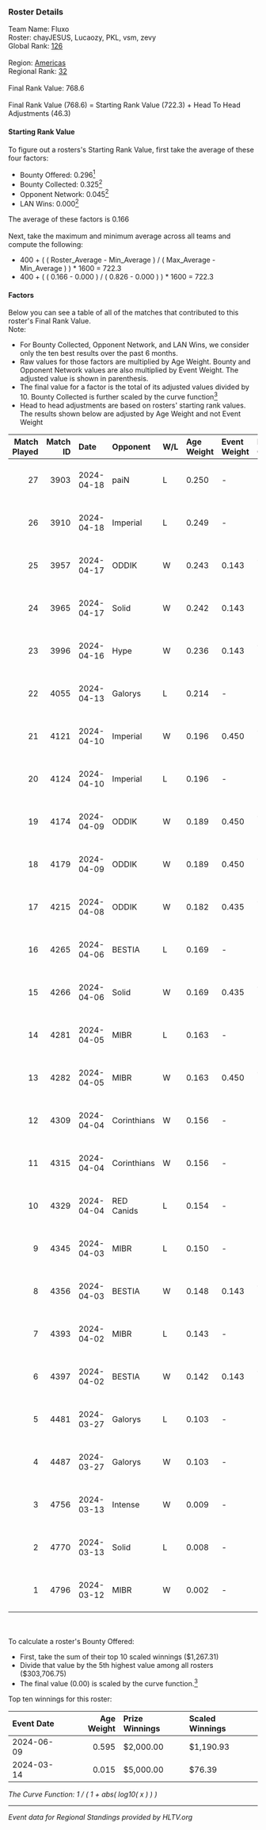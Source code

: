 ### Roster Details<br />
Team Name: Fluxo<br />
Roster: chayJESUS, Lucaozy, PKL, vsm, zevy<br />
Global Rank: [126](../../standings_global_2024_09_08.md)<br />
<br />
Region: [Americas]( ../../standings_americas_2024_09_08.md)<br />
Regional Rank: [32]( ../../standings_americas_2024_09_08.md)<br />
<br />
Final Rank Value:  768.6<br />
<br />
Final Rank Value (768.6) = Starting Rank Value (722.3) + Head To Head Adjustments (46.3)<br />

#### Starting Rank Value<br />
To figure out a rosters's Starting Rank Value, first take the average of these four factors:<br />
- Bounty Offered: 0.296[<sup>1</sup>](#table2)
- Bounty Collected: 0.325[<sup>2</sup>](#table1)
- Opponent Network: 0.045[<sup>2</sup>](#table1)
- LAN Wins: 0.000[<sup>2</sup>](#table1)

The average of these factors is 0.166<br />
<br />
Next, take the maximum and minimum average across all teams and compute the following:<br />
- 400 + ( ( Roster_Average - Min_Average ) / ( Max_Average - Min_Average ) ) * 1600 = 722.3
- 400 + ( ( 0.166 - 0.000 ) / ( 0.826 - 0.000 ) ) * 1600 = 722.3


#### Factors<br />
Below you can see a table of all of the matches that contributed to this roster's Final Rank Value.<br />
Note:<br />

- For Bounty Collected, Opponent Network, and LAN Wins, we consider only the ten best results over the past 6 months.
- Raw values for those factors are multiplied by Age Weight. Bounty and Opponent Network values are also multiplied by Event Weight. The adjusted value is shown in parenthesis.
- The final value for a factor is the total of its adjusted values divided by 10. Bounty Collected is further scaled by the curve function[<sup>3</sup>](#curveFunction)
- Head to head adjustments are based on rosters' starting rank values. The results shown below are adjusted by Age Weight and not Event Weight
<span id="table1"></span><br />


| Match Played | Match ID | Date       | Opponent    | W/L | Age Weight | Event Weight | Bounty Collected | Opponent Network | LAN Wins  | H2H Adj. | Roster                             |
| -: | -: | :- | :- | :- | :- | :- | :- | :- | :- | -: | :- |
|           27 |     3903 | 2024-04-18 | paiN        | L   | 0.250      | -            | -                | -                | -         |    -0.05 | chayJESUS, Lucaozy, PKL, vsm, zevy |
|           26 |     3910 | 2024-04-18 | Imperial    | L   | 0.249      | -            | -                | -                | -         |    -1.20 | chayJESUS, Lucaozy, PKL, vsm, zevy |
|           25 |     3957 | 2024-04-17 | ODDIK       | W   | 0.243      | 0.143        | 0.190 (0.007)    | 0.839 (0.029)    | 0 (0.000) |     6.65 | chayJESUS, Lucaozy, PKL, vsm, zevy |
|           24 |     3965 | 2024-04-17 | Solid       | W   | 0.242      | 0.143        | -                | 0.692 (0.024)    | 0 (0.000) |     4.61 | chayJESUS, Lucaozy, PKL, vsm, zevy |
|           23 |     3996 | 2024-04-16 | Hype        | W   | 0.236      | 0.143        | 0.023 (0.001)    | -                | 0 (0.000) |     4.57 | chayJESUS, Lucaozy, PKL, vsm, zevy |
|           22 |     4055 | 2024-04-13 | Galorys     | L   | 0.214      | -            | -                | -                | -         |    -3.50 | chayJESUS, Lucaozy, PKL, vsm, zevy |
|           21 |     4121 | 2024-04-10 | Imperial    | W   | 0.196      | 0.450        | 0.150 (0.013)    | 0.606 (0.054)    | 0 (0.000) |     5.28 | chayJESUS, Lucaozy, PKL, vsm, zevy |
|           20 |     4124 | 2024-04-10 | Imperial    | L   | 0.196      | -            | -                | -                | -         |    -0.90 | chayJESUS, Lucaozy, PKL, vsm, zevy |
|           19 |     4174 | 2024-04-09 | ODDIK       | W   | 0.189      | 0.450        | 0.190 (0.016)    | 0.839 (0.072)    | 0 (0.000) |     5.28 | chayJESUS, Lucaozy, PKL, vsm, zevy |
|           18 |     4179 | 2024-04-09 | ODDIK       | W   | 0.189      | 0.450        | 0.190 (0.016)    | 0.839 (0.071)    | 0 (0.000) |     5.30 | chayJESUS, Lucaozy, PKL, vsm, zevy |
|           17 |     4215 | 2024-04-08 | ODDIK       | W   | 0.182      | 0.435        | 0.190 (0.015)    | 0.839 (0.066)    | 0 (0.000) |     5.13 | chayJESUS, Lucaozy, PKL, vsm, zevy |
|           16 |     4265 | 2024-04-06 | BESTIA      | L   | 0.169      | -            | -                | -                | -         |    -1.26 | chayJESUS, Lucaozy, PKL, vsm, zevy |
|           15 |     4266 | 2024-04-06 | Solid       | W   | 0.169      | 0.435        | 0.007 (0.001)    | 0.692 (0.051)    | 0 (0.000) |     3.42 | chayJESUS, Lucaozy, PKL, vsm, zevy |
|           14 |     4281 | 2024-04-05 | MIBR        | L   | 0.163      | -            | -                | -                | -         |    -0.14 | chayJESUS, Lucaozy, PKL, vsm, zevy |
|           13 |     4282 | 2024-04-05 | MIBR        | W   | 0.163      | 0.450        | 0.156 (0.011)    | 0.644 (0.047)    | 0 (0.000) |     4.99 | chayJESUS, Lucaozy, PKL, vsm, zevy |
|           12 |     4309 | 2024-04-04 | Corinthians | W   | 0.156      | -            | -                | -                | 0 (0.000) |     0.97 | chayJESUS, Lucaozy, PKL, vsm, zevy |
|           11 |     4315 | 2024-04-04 | Corinthians | W   | 0.156      | -            | -                | -                | -         |     0.98 | chayJESUS, Lucaozy, PKL, vsm, zevy |
|           10 |     4329 | 2024-04-04 | RED Canids  | L   | 0.154      | -            | -                | -                | -         |    -0.97 | chayJESUS, Lucaozy, PKL, vsm, zevy |
|            9 |     4345 | 2024-04-03 | MIBR        | L   | 0.150      | -            | -                | -                | -         |    -0.12 | chayJESUS, Lucaozy, PKL, vsm, zevy |
|            8 |     4356 | 2024-04-03 | BESTIA      | W   | 0.148      | 0.143        | 0.107 (0.002)    | 0.807 (0.017)    | -         |     3.67 | chayJESUS, Lucaozy, PKL, vsm, zevy |
|            7 |     4393 | 2024-04-02 | MIBR        | L   | 0.143      | -            | -                | -                | -         |    -0.11 | chayJESUS, Lucaozy, PKL, vsm, zevy |
|            6 |     4397 | 2024-04-02 | BESTIA      | W   | 0.142      | 0.143        | 0.107 (0.002)    | 0.807 (0.016)    | -         |     3.53 | chayJESUS, Lucaozy, PKL, vsm, zevy |
|            5 |     4481 | 2024-03-27 | Galorys     | L   | 0.103      | -            | -                | -                | -         |    -1.58 | chayJESUS, Lucaozy, PKL, vsm, zevy |
|            4 |     4487 | 2024-03-27 | Galorys     | W   | 0.103      | -            | -                | -                | -         |     1.67 | chayJESUS, Lucaozy, PKL, vsm, zevy |
|            3 |     4756 | 2024-03-13 | Intense     | W   | 0.009      | -            | -                | -                | -         |     0.14 | chayJESUS, Lucaozy, PKL, vsm, zevy |
|            2 |     4770 | 2024-03-13 | Solid       | L   | 0.008      | -            | -                | -                | -         |    -0.16 | chayJESUS, Lucaozy, PKL, vsm, zevy |
|            1 |     4796 | 2024-03-12 | MIBR        | W   | 0.002      | -            | -                | -                | -         |     0.06 | chayJESUS, Lucaozy, PKL, vsm, zevy |

<br />
<span id="table2"></span><br />
To calculate a roster's Bounty Offered:<br />

- First, take the sum of their top 10 scaled winnings ($1,267.31)
- Divide that value by the 5th highest value among all rosters ($303,706.75)
- The final value (0.00) is scaled by the curve function.[<sup>3</sup>](#curveFunction)

Top ten winnings for this roster:<br />

| Event Date | Age Weight | Prize Winnings | Scaled Winnings |
| :- | -: | :- | :- |
| 2024-06-09 |      0.595 | $2,000.00      | $1,190.93       |
| 2024-03-14 |      0.015 | $5,000.00      | $76.39          |


<span id="curveFunction"></span>_The Curve Function: 1 / ( 1 + abs( log10( x ) ) )_<br />

---
_Event data for Regional Standings provided by HLTV.org_<br />
